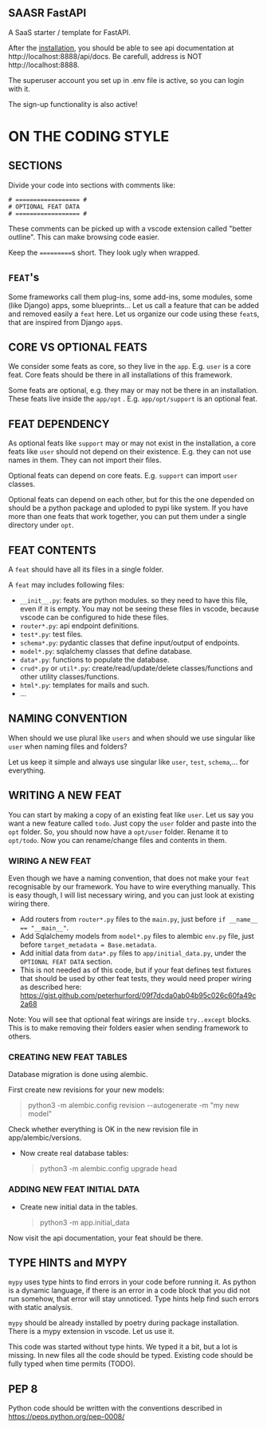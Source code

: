## SAASR FastAPI

A SaaS starter / template for FastAPI.

After the [installation](INSTALL.md), you should be able to see api documentation at http://localhost:8888/api/docs. Be carefull, address is NOT http://localhost:8888.

The superuser account you set up in .env file is active, so you can login with it.

The sign-up functionality is also active!

# ON THE CODING STYLE

## SECTIONS

Divide your code into sections with comments like:

    # ================== #
    # OPTIONAL FEAT DATA
    # ================== #

These comments can be picked up with a vscode extension called "better outline". This can make browsing code easier.

Keep the `=========`s short. They look ugly when wrapped.

## `FEAT`'s

Some frameworks call them plug-ins, some add-ins, some modules, some (like Django) apps, some blueprints... Let us call a feature that can be added and removed easily a `feat` here. Let us organize our code using these `feat`s, that are inspired from Django `app`s.

## CORE VS OPTIONAL FEATS

We consider some feats as core, so they live in the `app`. E.g. `user` is a core feat. Core feats should be there in all installations of this framework.

Some feats are optional, e.g. they may or may not be there in an installation. These feats live inside the `app/opt` . E.g. `app/opt/support` is an optional feat.

## FEAT DEPENDENCY

As optional feats like `support` may or may not exist in the installation, a core feats like `user` should not depend on their existence. E.g. they can not use names in them. They can not import their files.

Optional feats can depend on core feats. E.g. `support` can import `user` classes.

Optional feats can depend on each other, but for this the one depended on should be a python package and uploded to pypi like system. If you have more than one feats that work together, you can put them under a single directory under `opt`.

## FEAT CONTENTS

A `feat` should have all its files in a single folder.

A `feat` may includes following files:

- `__init__.py`: feats are python modules. so they need to have this file, even if it is empty. You may not be seeing these files in vscode, because vscode can be configured to hide these files.
- `router*.py`: api endpoint definitions.
- `test*.py`: test files.
- `schema*.py`: pydantic classes that define input/output of endpoints.
- `model*.py`: sqlalchemy classes that define database.
- `data*.py`: functions to populate the database.
- `crud*.py` or `util*.py`: create/read/update/delete classes/functions and other utility classes/functions.
- `html*.py`: templates for mails and such.
- ...

## NAMING CONVENTION

When should we use plural like `users` and when should we use singular like `user` when naming files and folders?

Let us keep it simple and always use singular like `user`, `test`, `schema`,... for everything.

## WRITING A NEW FEAT

You can start by making a copy of an existing feat like `user`. Let us say you want a new feature called `todo`. Just copy the `user` folder and paste into the `opt` folder. So, you should now have a `opt/user` folder. Rename it to `opt/todo`. Now you can rename/change files and contents in them.

### WIRING A NEW FEAT

Even though we have a naming convention, that does not make your `feat` recognisable by our framework. You have to wire everything manually. This is easy though, I will list necessary wiring, and you can just look at existing wiring there.

- Add routers from `router*.py` files to the `main.py`, just before `if __name__ == "__main__"`.
- Add Sqlalchemy models from `model*.py` files to alembic `env.py` file, just before `target_metadata = Base.metadata`.
- Add initial data from `data*.py` files to `app/initial_data.py`, under the `OPTIONAL FEAT DATA` section.
- This is not needed as of this code, but if your feat defines test fixtures that should be used by other feat tests, they would need proper wiring as described here: https://gist.github.com/peterhurford/09f7dcda0ab04b95c026c60fa49c2a68

Note: You will see that optional feat wirings are inside `try..except` blocks. This is to make removing their folders easier when sending framework to others.

### CREATING NEW FEAT TABLES

Database migration is done using alembic.

First create new revisions for your new models:

> python3 -m alembic.config revision --autogenerate -m "my new model"

Check whether everything is OK in the new revision file in app/alembic/versions.

- Now create real database tables:

  > python3 -m alembic.config upgrade head

### ADDING NEW FEAT INITIAL DATA

- Create new initial data in the tables.

  > python3 -m app.initial_data

Now visit the api documentation, your feat should be there.

## TYPE HINTS and MYPY

`mypy` uses type hints to find errors in your code before running it. As python is a dynamic language, if there is an error in a code block that you did not run somehow, that error will stay unnoticed. Type hints help find such errors with static analysis.

`mypy` should be already installed by poetry during package installation. There is a mypy extension in vscode. Let us use it.

This code was started without type hints. We typed it a bit, but a lot is missing. In new files all the code should be typed. Existing code should be fully typed when time permits (TODO).

## PEP 8

Python code should be written with the conventions described in https://peps.python.org/pep-0008/
